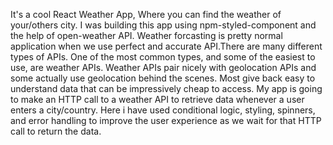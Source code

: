 
It's a cool React Weather App, Where you can find the weather of your/others city. 
I was building this app using npm-styled-component and the help of open-weather API.
Weather forcasting is pretty normal application when we use perfect and accurate API.There are many different types of APIs. One of the most common types, and some of the easiest to use, are weather APIs. Weather APIs pair nicely with geolocation APIs and some actually use geolocation behind the scenes. Most give back easy to understand data that can be impressively cheap to access.
My app is going to make an HTTP call to a weather API to retrieve data whenever a user enters a city/country. Here i have used conditional logic, styling, spinners, and error handling to improve the user experience as we wait for that HTTP call to return the data. 

